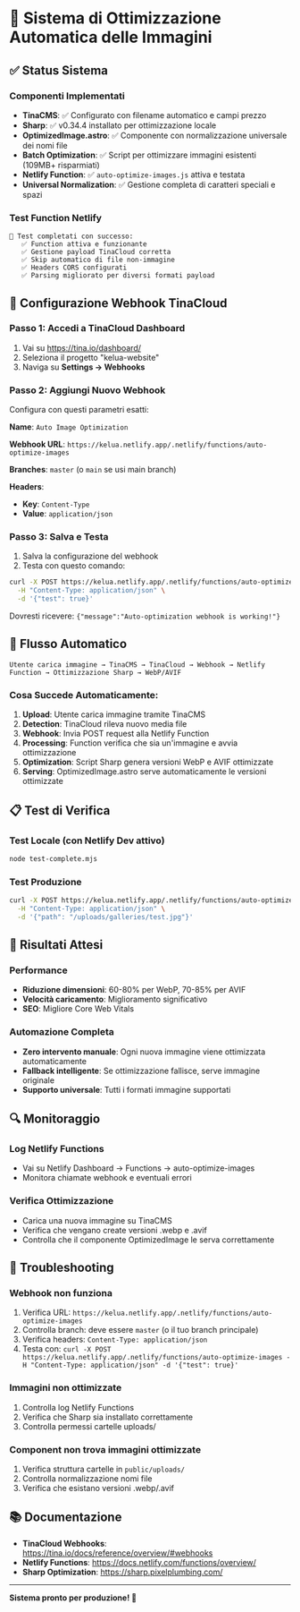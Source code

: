 # 🚀 Sistema di Ottimizzazione Automatica delle Immagini

## ✅ Status Sistema

### Componenti Implementati
- **TinaCMS**: ✅ Configurato con filename automatico e campi prezzo
- **Sharp**: ✅ v0.34.4 installato per ottimizzazione locale
- **OptimizedImage.astro**: ✅ Componente con normalizzazione universale dei nomi file
- **Batch Optimization**: ✅ Script per ottimizzare immagini esistenti (109MB+ risparmiati)
- **Netlify Function**: ✅ `auto-optimize-images.js` attiva e testata
- **Universal Normalization**: ✅ Gestione completa di caratteri speciali e spazi

### Test Function Netlify
```
🧪 Test completati con successo:
   ✅ Function attiva e funzionante
   ✅ Gestione payload TinaCloud corretta  
   ✅ Skip automatico di file non-immagine
   ✅ Headers CORS configurati
   ✅ Parsing migliorato per diversi formati payload
```

## 🔧 Configurazione Webhook TinaCloud

### Passo 1: Accedi a TinaCloud Dashboard
1. Vai su https://tina.io/dashboard/
2. Seleziona il progetto "kelua-website"
3. Naviga su **Settings → Webhooks**

### Passo 2: Aggiungi Nuovo Webhook
Configura con questi parametri esatti:

**Name**: `Auto Image Optimization`

**Webhook URL**: `https://kelua.netlify.app/.netlify/functions/auto-optimize-images`

**Branches**: `master` (o `main` se usi main branch)

**Headers**: 
- **Key**: `Content-Type`
- **Value**: `application/json`

### Passo 3: Salva e Testa
1. Salva la configurazione del webhook
2. Testa con questo comando:
```bash
curl -X POST https://kelua.netlify.app/.netlify/functions/auto-optimize-images \
  -H "Content-Type: application/json" \
  -d '{"test": true}'
```

Dovresti ricevere: `{"message":"Auto-optimization webhook is working!"}`

## 🎯 Flusso Automatico

```
Utente carica immagine → TinaCMS → TinaCloud → Webhook → Netlify Function → Ottimizzazione Sharp → WebP/AVIF
```

### Cosa Succede Automaticamente:
1. **Upload**: Utente carica immagine tramite TinaCMS
2. **Detection**: TinaCloud rileva nuovo media file
3. **Webhook**: Invia POST request alla Netlify Function
4. **Processing**: Function verifica che sia un'immagine e avvia ottimizzazione
5. **Optimization**: Script Sharp genera versioni WebP e AVIF ottimizzate
6. **Serving**: OptimizedImage.astro serve automaticamente le versioni ottimizzate

## 📋 Test di Verifica

### Test Locale (con Netlify Dev attivo)
```bash
node test-complete.mjs
```

### Test Produzione
```bash
curl -X POST https://kelua.netlify.app/.netlify/functions/auto-optimize-images \
  -H "Content-Type: application/json" \
  -d '{"path": "/uploads/galleries/test.jpg"}'
```

## 🎉 Risultati Attesi

### Performance
- **Riduzione dimensioni**: 60-80% per WebP, 70-85% per AVIF
- **Velocità caricamento**: Miglioramento significativo
- **SEO**: Migliore Core Web Vitals

### Automazione Completa
- **Zero intervento manuale**: Ogni nuova immagine viene ottimizzata automaticamente
- **Fallback intelligente**: Se ottimizzazione fallisce, serve immagine originale
- **Supporto universale**: Tutti i formati immagine supportati

## 🔍 Monitoraggio

### Log Netlify Functions
- Vai su Netlify Dashboard → Functions → auto-optimize-images
- Monitora chiamate webhook e eventuali errori

### Verifica Ottimizzazione
- Carica una nuova immagine su TinaCMS
- Verifica che vengano create versioni .webp e .avif
- Controlla che il componente OptimizedImage le serva correttamente

## 🚨 Troubleshooting

### Webhook non funziona
1. Verifica URL: `https://kelua.netlify.app/.netlify/functions/auto-optimize-images`
2. Controlla branch: deve essere `master` (o il tuo branch principale)
3. Verifica headers: `Content-Type: application/json`
4. Testa con: `curl -X POST https://kelua.netlify.app/.netlify/functions/auto-optimize-images -H "Content-Type: application/json" -d '{"test": true}'`

### Immagini non ottimizzate
1. Controlla log Netlify Functions
2. Verifica che Sharp sia installato correttamente
3. Controlla permessi cartelle uploads/

### Component non trova immagini ottimizzate
1. Verifica struttura cartelle in `public/uploads/`
2. Controlla normalizzazione nomi file
3. Verifica che esistano versioni .webp/.avif

## 📚 Documentazione

- **TinaCloud Webhooks**: https://tina.io/docs/reference/overview/#webhooks
- **Netlify Functions**: https://docs.netlify.com/functions/overview/
- **Sharp Optimization**: https://sharp.pixelplumbing.com/

---

**Sistema pronto per produzione! 🚀**